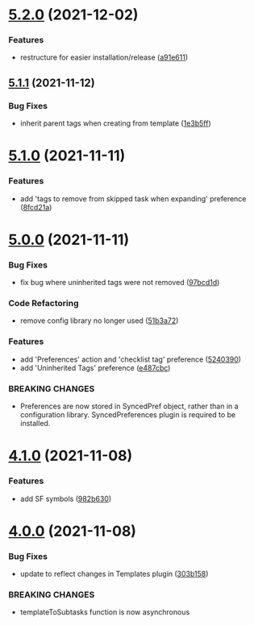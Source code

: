 # [5.2.0](https://github.com/ksalzke/notes-to-subtasks-omnifocus-plugin/compare/v5.1.1...v5.2.0) (2021-12-02)


### Features

* restructure for easier installation/release ([a91e611](https://github.com/ksalzke/notes-to-subtasks-omnifocus-plugin/commit/a91e611bf3f8d026a6f4c72edc819bc4bb5e9c79))



## [5.1.1](https://github.com/ksalzke/notes-to-subtasks-omnifocus-plugin/compare/v5.1.0...v5.1.1) (2021-11-12)


### Bug Fixes

* inherit parent tags when creating from template ([1e3b5ff](https://github.com/ksalzke/notes-to-subtasks-omnifocus-plugin/commit/1e3b5ff6a8bb378cff9a1b533a85fa088924b178))



# [5.1.0](https://github.com/ksalzke/notes-to-subtasks-omnifocus-plugin/compare/v5.0.0...v5.1.0) (2021-11-11)


### Features

* add 'tags to remove from skipped task when expanding' preference ([8fcd21a](https://github.com/ksalzke/notes-to-subtasks-omnifocus-plugin/commit/8fcd21a37ed8934456be3f97a5f9898f034e23e2))



# [5.0.0](https://github.com/ksalzke/notes-to-subtasks-omnifocus-plugin/compare/v4.1.0...v5.0.0) (2021-11-11)


### Bug Fixes

* fix bug where uninherited tags were not removed ([97bcd1d](https://github.com/ksalzke/notes-to-subtasks-omnifocus-plugin/commit/97bcd1d3f9be28579f0577c1065d06d7a95ec850))


### Code Refactoring

* remove config library no longer used ([51b3a72](https://github.com/ksalzke/notes-to-subtasks-omnifocus-plugin/commit/51b3a72974c0a4e5c6d7ab199941badec4b71b9b))


### Features

* add 'Preferences' action and 'checklist tag' preference ([5240390](https://github.com/ksalzke/notes-to-subtasks-omnifocus-plugin/commit/52403908426943216f511917a93e81e1cae2c3ef))
* add 'Uninherited Tags' preference ([e487cbc](https://github.com/ksalzke/notes-to-subtasks-omnifocus-plugin/commit/e487cbcfec6fad2110c23396c118b2b1e8fb8027))


### BREAKING CHANGES

* Preferences are now stored in SyncedPref object, rather than in a configuration library.
SyncedPreferences plugin is required to be installed.



# [4.1.0](https://github.com/ksalzke/notes-to-subtasks-omnifocus-plugin/compare/v4.0.0...v4.1.0) (2021-11-08)


### Features

* add SF symbols ([982b630](https://github.com/ksalzke/notes-to-subtasks-omnifocus-plugin/commit/982b630e639f742b88a167efff65d2fbcfc1fabb))



# [4.0.0](https://github.com/ksalzke/notes-to-subtasks-omnifocus-plugin/compare/303b158677044b59b8527bfa86276c1e6afccb8c...v4.0.0) (2021-11-08)


### Bug Fixes

* update to reflect changes in Templates plugin ([303b158](https://github.com/ksalzke/notes-to-subtasks-omnifocus-plugin/commit/303b158677044b59b8527bfa86276c1e6afccb8c))


### BREAKING CHANGES

* templateToSubtasks function is now asynchronous



